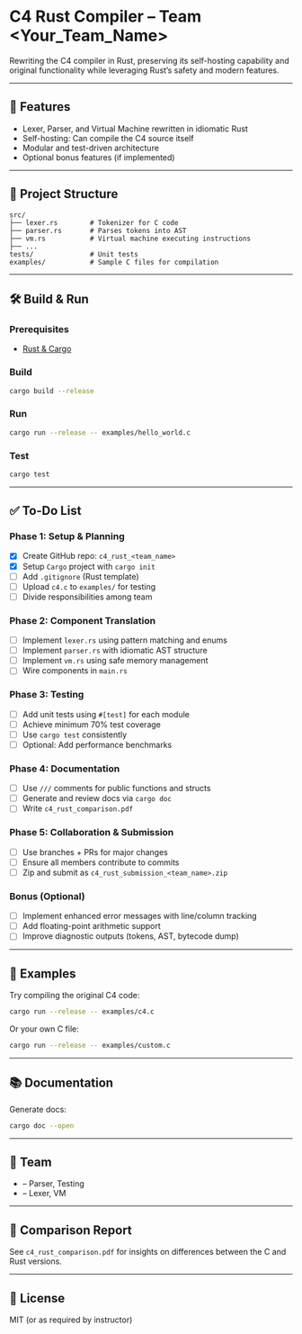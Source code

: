 # C4 Rust Compiler – Team <Your_Team_Name>

Rewriting the C4 compiler in Rust, preserving its self-hosting capability and original functionality while leveraging Rust’s safety and modern features.

---

## 🚀 Features

- Lexer, Parser, and Virtual Machine rewritten in idiomatic Rust
- Self-hosting: Can compile the C4 source itself
- Modular and test-driven architecture
- Optional bonus features (if implemented)

---

## 📂 Project Structure

```
src/
├── lexer.rs        # Tokenizer for C code
├── parser.rs       # Parses tokens into AST
├── vm.rs           # Virtual machine executing instructions
├── ...
tests/              # Unit tests
examples/           # Sample C files for compilation
```

---

## 🛠️ Build & Run

### Prerequisites
- [Rust & Cargo](https://www.rust-lang.org/tools/install)

### Build

```bash
cargo build --release
```

### Run

```bash
cargo run --release -- examples/hello_world.c
```

### Test

```bash
cargo test
```

---

## ✅ To-Do List

### Phase 1: Setup & Planning
- [x] Create GitHub repo: `c4_rust_<team_name>`
- [x] Setup `Cargo` project with `cargo init`
- [ ] Add `.gitignore` (Rust template)
- [ ] Upload `c4.c` to `examples/` for testing
- [ ] Divide responsibilities among team

### Phase 2: Component Translation
- [ ] Implement `lexer.rs` using pattern matching and enums
- [ ] Implement `parser.rs` with idiomatic AST structure
- [ ] Implement `vm.rs` using safe memory management
- [ ] Wire components in `main.rs`

### Phase 3: Testing
- [ ] Add unit tests using `#[test]` for each module
- [ ] Achieve minimum 70% test coverage
- [ ] Use `cargo test` consistently
- [ ] Optional: Add performance benchmarks

### Phase 4: Documentation
- [ ] Use `///` comments for public functions and structs
- [ ] Generate and review docs via `cargo doc`
- [ ] Write `c4_rust_comparison.pdf`

### Phase 5: Collaboration & Submission
- [ ] Use branches + PRs for major changes
- [ ] Ensure all members contribute to commits
- [ ] Zip and submit as `c4_rust_submission_<team_name>.zip`

### Bonus (Optional)
- [ ] Implement enhanced error messages with line/column tracking
- [ ] Add floating-point arithmetic support
- [ ] Improve diagnostic outputs (tokens, AST, bytecode dump)

---

## 🧪 Examples

Try compiling the original C4 code:

```bash
cargo run --release -- examples/c4.c
```

Or your own C file:

```bash
cargo run --release -- examples/custom.c
```

---

## 📚 Documentation

Generate docs:

```bash
cargo doc --open
```

---

## 👥 Team

- <Your Name> – Parser, Testing
- <Teammate Name> – Lexer, VM

---

## 📄 Comparison Report

See `c4_rust_comparison.pdf` for insights on differences between the C and Rust versions.

---

## 📜 License

MIT (or as required by instructor)

